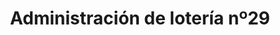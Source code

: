 ---
title: "Administración de lotería nº29"
url: /oviedo/administracion-de-loteria-no29/
shop: Lotterie
---